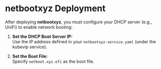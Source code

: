 # netbootxyz Deployment

After deploying **netbootxyz**, you must configure your DHCP server (e.g., UniFi) to enable network booting:

1. **Set the DHCP Boot Server IP:**  
    Use the IP address defined in your `netbootxyz-service.yaml` (under the kubevip service).

2. **Set the Boot File:**  
    Specify `netboot.xyz.efi` as the boot file.